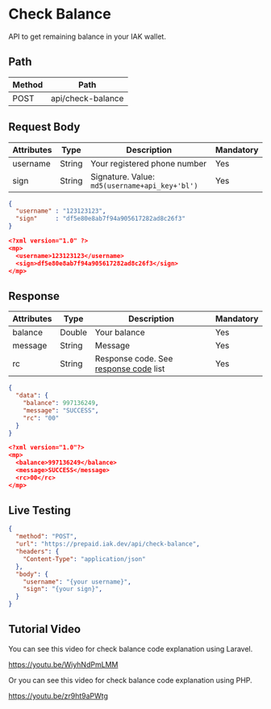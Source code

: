 # Check Balance

API to get remaining balance in your IAK wallet.

## Path

Method | Path 
---------|----------
 POST | api/check-balance

## Request Body

<!-- title: Request Attributes -->
Attributes | Type | Description | Mandatory
---------|----------|---------|----------
 username | String | Your registered phone number | Yes
 sign | String | Signature. Value: `md5(username+api_key+'bl')` | Yes

<!--
type: tab
title: JSON
-->

```json
{
  "username" : "123123123",
  "sign"     : "df5e80e8ab7f94a905617282ad8c26f3"
}
```

<!--
type: tab
title: XML
-->

```json
<?xml version="1.0" ?>
<mp>
  <username>123123123</username>
  <sign>df5e80e8ab7f94a905617282ad8c26f3</sign>
</mp>
```
<!-- type: tab-end -->

## Response

<!-- title: Response Attributes -->
Attributes | Type | Description | Mandatory
---------|----------|---------|----------
 balance | Double | Your balance | Yes
 message | String | Message | Yes
 rc | String | Response code. See [response code](../../response-code.md) list | Yes

<!--
type: tab
title: JSON
-->

```json
{
  "data": {
    "balance": 997136249,
    "message": "SUCCESS",
    "rc": "00"
  }
}
```

<!--
type: tab
title: XML
-->

```json
<?xml version="1.0"?>
<mp>
  <balance>997136249</balance>
  <message>SUCCESS</message>
  <rc>00</rc>
</mp>
```
<!-- type: tab-end -->

## Live Testing

```json http
{
  "method": "POST",
  "url": "https://prepaid.iak.dev/api/check-balance",
  "headers": {
    "Content-Type": "application/json"
  },
  "body": {
    "username": "{your username}",
    "sign": "{your sign}",
  }
}
```

## Tutorial Video
You can see this video for check balance code explanation using Laravel.

https://youtu.be/WiyhNdPmLMM

Or you can see this video for check balance code explanation using PHP.

https://youtu.be/zr9ht9aPWtg
